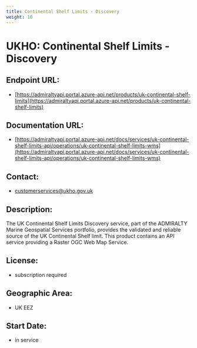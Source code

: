```yaml
---
title: Continental Shelf Limits - Discovery
weight: 10
---
```


# UKHO: Continental Shelf Limits - Discovery

## Endpoint URL:
 - [https://admiraltyapi.portal.azure-api.net/products/uk-continental-shelf-limits](https://admiraltyapi.portal.azure-api.net/products/uk-continental-shelf-limits)

## Documentation URL:
 - [https://admiraltyapi.portal.azure-api.net/docs/services/uk-continental-shelf-limits-api/operations/uk-continental-shelf-limits-wms](https://admiraltyapi.portal.azure-api.net/docs/services/uk-continental-shelf-limits-api/operations/uk-continental-shelf-limits-wms)

## Contact:
 - [customerservices@ukho.gov.uk](mailto:customerservices@ukho.gov.uk)

## Description:
The UK Continental Shelf Limits Discovery service, part of the ADMIRALTY Marine Geospatial Services portfolio, provides the validated and reliable source of the UK Continental Shelf limit. This product contains an API service providing a Raster OGC Web Map Service.

## License:
 - subscription required

## Geographic Area:
 - UK EEZ

## Start Date:
 - in service

